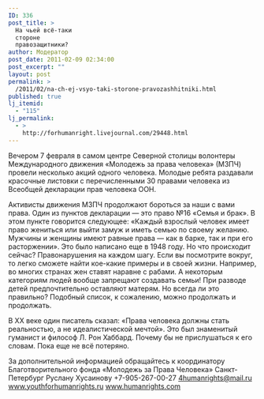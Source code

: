 ```yaml
---
ID: 336
post_title: >
  На чьей всё-таки
  стороне
  правозащитники?
author: Модератор
post_date: 2011-02-09 02:34:00
post_excerpt: ""
layout: post
permalink: >
  /2011/02/na-ch-ej-vsyo-taki-storone-pravozashhitniki.html
published: true
lj_itemid:
  - "115"
lj_permalink:
  - >
    http://forhumanright.livejournal.com/29448.html
---
```

Вечером 7 февраля в самом центре Северной столицы волонтеры Международного движения &laquo;Молодежь за права человека&raquo; (МЗПЧ) провели несколько акций одного человека. Молодые ребята раздавали красочные листовки с перечисленными 30 правами человека из Всеобщей декларации прав человека ООН.

Активисты движения МЗПЧ продолжают бороться за наши с вами права. Один из пунктов декларации &mdash; это право №16 &laquo;Семья и брак&raquo;. В этом пункте говорится следующее: &laquo;Каждый взрослый человек имеет право жениться или выйти замуж и иметь семью по своему желанию. Мужчины и женщины имеют равные права &mdash; как в барке, так и при его расторжении&raquo;. Это было написано еще в 1948 году. Но что происходит сейчас? Правонарушения на каждом шагу. Если вы посмотрите вокруг, то легко сможете найти кое-какие примеры и в своей жизни. Например, во многих странах жен ставят наравне с рабами. А некоторым категориям людей вообще запрещают создавать семьи! При разводе детей предпочтительно оставляют матерям. Но всегда ли это правильно? Подобный список, к сожалению, можно продолжать и продолжать.

В ХХ веке один писатель сказал: &laquo;Права человека должны стать реальностью, а не идеалистической мечтой&raquo;. Это был знаменитый гуманист и философ Л. Рон Хаббард. Почему бы не прислушаться к его словам. Пока еще не всё потеряно.

За дополнительной информацией обращайтесь к координатору
Благотворительного фонда &laquo;Молодежь за Права Человека&raquo; Санкт-Петербург
Руслану Хусаинову
+7-905-267-00-27
4humanrights@mail.ru
www.youthforhumanrights.ru
www.humanrights.com